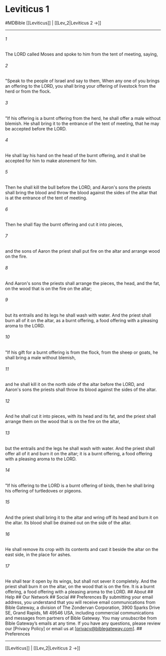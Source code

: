 # Leviticus 1
#MDBible
[[Leviticus]] | [[Lev_2|Leviticus 2 →]]

***






###### 1 


The LORD called Moses and spoke to him from the tent of meeting, saying, 





###### 2 


"Speak to the people of Israel and say to them, When any one of you brings an offering to the LORD, you shall bring your offering of livestock from the herd or from the flock. 





###### 3 


"If his offering is a burnt offering from the herd, he shall offer a male without blemish. He shall bring it to the entrance of the tent of meeting, that he may be accepted before the LORD. 





###### 4 


He shall lay his hand on the head of the burnt offering, and it shall be accepted for him to make atonement for him. 





###### 5 


Then he shall kill the bull before the LORD, and Aaron's sons the priests shall bring the blood and throw the blood against the sides of the altar that is at the entrance of the tent of meeting. 





###### 6 


Then he shall flay the burnt offering and cut it into pieces, 





###### 7 


and the sons of Aaron the priest shall put fire on the altar and arrange wood on the fire. 





###### 8 


And Aaron's sons the priests shall arrange the pieces, the head, and the fat, on the wood that is on the fire on the altar; 





###### 9 


but its entrails and its legs he shall wash with water. And the priest shall burn all of it on the altar, as a burnt offering, a food offering with a pleasing aroma to the LORD. 





###### 10 


"If his gift for a burnt offering is from the flock, from the sheep or goats, he shall bring a male without blemish, 





###### 11 


and he shall kill it on the north side of the altar before the LORD, and Aaron's sons the priests shall throw its blood against the sides of the altar. 





###### 12 


And he shall cut it into pieces, with its head and its fat, and the priest shall arrange them on the wood that is on the fire on the altar, 





###### 13 


but the entrails and the legs he shall wash with water. And the priest shall offer all of it and burn it on the altar; it is a burnt offering, a food offering with a pleasing aroma to the LORD. 





###### 14 


"If his offering to the LORD is a burnt offering of birds, then he shall bring his offering of turtledoves or pigeons. 





###### 15 


And the priest shall bring it to the altar and wring off its head and burn it on the altar. Its blood shall be drained out on the side of the altar. 





###### 16 


He shall remove its crop with its contents and cast it beside the altar on the east side, in the place for ashes. 





###### 17 


He shall tear it open by its wings, but shall not sever it completely. And the priest shall burn it on the altar, on the wood that is on the fire. It is a burnt offering, a food offering with a pleasing aroma to the LORD. ## About ## Help ## Our Network ## Social ## Preferences By submitting your email address, you understand that you will receive email communications from Bible Gateway, a division of The Zondervan Corporation, 3900 Sparks Drive SE, Grand Rapids, MI 49546 USA, including commercial communications and messages from partners of Bible Gateway. You may unsubscribe from Bible Gateway&rsquo;s emails at any time. If you have any questions, please review our [Privacy Policy] or email us at [privacy@biblegateway.com]. ## Preferences

***

[[Leviticus]] | [[Lev_2|Leviticus 2 →]]
